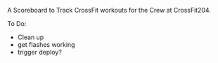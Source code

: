 A Scoreboard to Track CrossFit workouts for the Crew at CrossFit204.

To Do:
- Clean up
- get flashes working
- trigger deploy?
